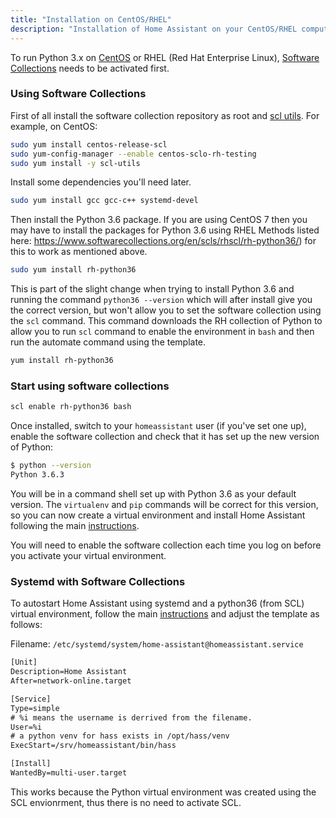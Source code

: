 ```yaml
---
title: "Installation on CentOS/RHEL"
description: "Installation of Home Assistant on your CentOS/RHEL computer."
---
```


To run Python 3.x on [CentOS](https://www.centos.org/) or RHEL (Red Hat Enterprise Linux), [Software Collections](https://www.softwarecollections.org/en/scls/rhscl/rh-python36/) needs to be activated first.

### Using Software Collections

First of all install the software collection repository as root and [scl utils](https://access.redhat.com/documentation/en-US/Red_Hat_Developer_Toolset/1/html-single/Software_Collections_Guide/). For example, on CentOS:

```bash
sudo yum install centos-release-scl
sudo yum-config-manager --enable centos-sclo-rh-testing
sudo yum install -y scl-utils
```

Install some dependencies you'll need later.

```bash
sudo yum install gcc gcc-c++ systemd-devel
```

Then install the Python 3.6 package. If you are using CentOS 7 then you may have to install the packages for Python 3.6 using RHEL Methods listed here: https://www.softwarecollections.org/en/scls/rhscl/rh-python36/) for this to work as mentioned above.

```bash
sudo yum install rh-python36
```

This is part of the slight change when trying to install Python 3.6 and running the command `python36 --version` which will after install give you the correct version, but won't allow you to set the software collection using the `scl` command. This command downloads the RH collection of Python to allow you to run `scl` command to enable the environment in `bash` and then run the automate command using the template.

```bash
yum install rh-python36
```

### Start using software collections

```bash
scl enable rh-python36 bash
```

Once installed, switch to your `homeassistant` user (if you've set one up), enable the software collection and check that it has set up the new version of Python:

```bash
$ python --version
Python 3.6.3
```

You will be in a command shell set up with Python 3.6 as your default version. The `virtualenv` and `pip` commands will be correct for this version, so you can now create a virtual environment and install Home Assistant following the main [instructions](/docs/installation/virtualenv/#step-4-set-up-the-virtualenv).

You will need to enable the software collection each time you log on before you activate your virtual environment.

### Systemd with Software Collections

To autostart Home Assistant using systemd and a python36 (from SCL) virtual environment, follow the main [instructions](/docs/autostart/systemd/) and adjust the template as follows:

Filename: `/etc/systemd/system/home-assistant@homeassistant.service`
```txt
[Unit]
Description=Home Assistant
After=network-online.target

[Service]
Type=simple
# %i means the username is derrived from the filename.
User=%i
# a python venv for hass exists in /opt/hass/venv
ExecStart=/srv/homeassistant/bin/hass

[Install]
WantedBy=multi-user.target
```

This works because the Python virtual environment was created using the SCL envionrment, thus there is no need to activate SCL.
